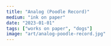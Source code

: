 ```yaml
---
title: "Analog (Poodle Record)"
medium: "ink on paper"
date: "2023-01-01"
tags: ["works on paper", "dogs"]
image: "art/analog-poodle-record.jpg"
---
```

